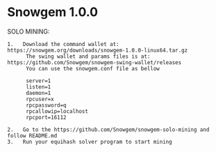 Snowgem 1.0.0
=============

SOLO MINING:

    1.   Download the command wallet at: https://snowgem.org/downloads/snowgem-1.0.0-linux64.tar.gz
          The swing wallet and params files is at: https://github.com/Snowgem/snowgem-swing-wallet/releases
          You can use the snowgem.conf file as bellow
          
          server=1
          listen=1
          daemon=1
          rpcuser=x
          rpcpassword=q
          rpcallowip=localhost
          rpcport=16112
          
    2.   Go to the https://github.com/Snowgem/snowgem-solo-mining and follow README.md
    3.   Run your equihash solver program to start mining
